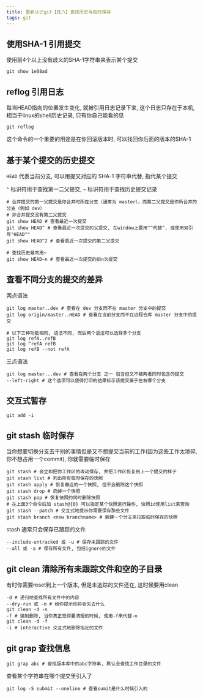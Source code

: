 ```yaml
---
title: 重新认识git【其八】查找历史与临时保存
tags: git
---
```

## 使用SHA-1 引用提交
使用前4个以上没有歧义的SHA-1字符串来表示某个提交
```
git show 1e08ad
```

## reflog 引用日志
每当HEAD指向的位置发生变化, 就被引用日志记录下来, 这个日志只存在于本机, 相当于linux的shell历史记录, 只有你自己能看的见
```
git reflog
```
这个命令的一个重要的用途是在你回滚版本时, 可以找回你后面的版本的SHA-1

## 基于某个提交的历史提交
`HEAD` 代表当前分支, 可以用提交对应的 SHA-1 字符串代替, 指代某个提交

`^` 标识符用于查找第一二父提交, `~` 标识符用于查找历史提交记录
```
# 合并提交的第一父提交是你合并时所在分支（通常为 master），而第二父提交是你所合并的分支（例如 dev）
# 非合并提交没有第二父提交
git show HEAD # 查看最近一次提交
git show HEAD^ # 查看最近一次提交的父提交, 在window上要用^^代替^, 或使用双引号"HEAD^"
git show HEAD^2 # 查看最近一次提交的第二父提交

# 查找历史最常用~
git show HEAD~n # 查看最近一次提交的前n次提交
```

## 查看不同分支的提交的差异
两点语法
```
git log master..dev # 查看在 dev 分支而不在 master 分支中的提交
git log origin/master..HEAD # 查看在当前分支而不在远程仓库 master 分支中的提交

# 以下三种功能相同, 语法不同, 而后两个语法可以选择多个分支
git log refA..refB
git log ^refA refB 
git log refB --not refA
```

三点语法
```
git log master...dev # 查看在两个分支 之一 包含但又不被两者同时包含的提交
--left-right # 这个选项可以使得打印的结果标示该提交属于左右哪个分支
```

## 交互式暂存
```
git add -i
```

## git stash 临时保存
当你想要切换分支去干别的事情但是又不想提交当前的工作(因为这些工作太琐碎, 你不想占用一个commit), 你就需要临时保存
```
git stash # 会立即把你工作区的改动保存, 并把工作区恢复到上一个提交的样子
git stash list # 列出所有临时保存的快照
git stash apply # 恢复最近的一个快照, 但不会删除这个快照
git stash drop # 扔掉一个快照
git stash pop # 恢复快照的同时删除快照
# 在上面3个命令后加 stash@{0} 可以指定某个快照进行操作, 快照id使用list来查询
git stash --patch # 交互式地提示你需要保存那些文件
git stash branch <new branchname> # 新建一个分支来拉取临时保存的快照
```
stash 通常只会保存已跟踪的文件
```
--include-untracked 或 -u # 保存未跟踪的文件
--all 或 -a # 保存所有文件, 包括ignore的文件
```

## git clean 清除所有未跟踪文件和空的子目录
有时你需要reset到上一个版本, 但是未追踪的文件还在, 这时候要用clean
```
-d # 递归地查找所有文件中的内容
--dry-run 或 -n # 给你提示你将会失去什么
git clean -d -n
-f # 强制删除, 当你真正觉得要清理的时候, 使用-f来代替-n
git clean -d -f
-i # interactive 交互式地删除指定的文件
```

## git grap 查找信息
```
git grap abc # 查找版本库中的abc字符串, 默认会查找工作目录的文件
```

查看某个字符串在哪个提交里引入了
```
git log -S submit --oneline # 查看sumit是什么时候引入的
```
